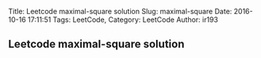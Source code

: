 Title: Leetcode maximal-square solution
Slug: maximal-square
Date: 2016-10-16 17:11:51
Tags: LeetCode,
Category: LeetCode
Author: ir193


## Leetcode maximal-square solution
